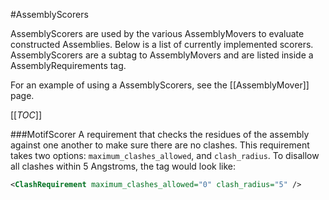 #AssemblyScorers

AssemblyScorers are used by the various AssemblyMovers to evaluate constructed Assemblies. Below is a list of currently implemented scorers. AssemblyScorers are a subtag to AssemblyMovers and are listed inside a AssemblyRequirements tag.

For an example of using a AssemblyScorers, see the [[AssemblyMover]] page.

[[_TOC_]]

###MotifScorer
A requirement that checks the residues of the assembly against one another to make sure there are no clashes. This requirement takes two options: ```maximum_clashes_allowed```, and ```clash_radius```. To disallow all clashes within 5 Angstroms, the tag would look like:

```xml
<ClashRequirement maximum_clashes_allowed="0" clash_radius="5" />
```